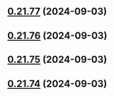 

## [0.21.77](https://github.com/Underwood-Inc/idling.app__UI/compare/0.21.76...0.21.77) (2024-09-03)

## [0.21.76](https://github.com/Underwood-Inc/idling.app__UI/compare/0.21.75...0.21.76) (2024-09-03)

## [0.21.75](https://github.com/Underwood-Inc/idling.app__UI/compare/0.21.74...0.21.75) (2024-09-03)

## [0.21.74](https://github.com/Underwood-Inc/idling.app__UI/compare/0.21.73...0.21.74) (2024-09-03)
